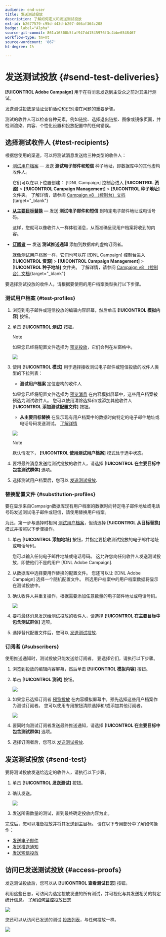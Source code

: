 ```yaml
---
audience: end-user
title: 发送测试投放
description: 了解如何定义和发送测试投放
exl-id: b2677579-c95d-443d-b207-466af364c208
badge: label="Alpha"
source-git-commit: 861a16500b5faf947dd1545976f3c4bbe6548467
workflow-type: tm+mt
source-wordcount: '867'
ht-degree: 1%

---
```


# 发送测试投放 {#send-test-deliveries}

**[!UICONTROL Adobe Campaign]** 用于在将消息发送到主受众之前对其进行测试。

发送测试投放是验证营销活动和识别潜在问题的重要步骤。

测试的收件人可以检查各种元素，例如链接、选择退出链接、图像或镜像页面，并检测渲染、内容、个性化设置和投放配置中的任何错误。

## 选择测试收件人 {#test-recipients}

根据您使用的渠道，可以将测试消息发送给三种类型的收件人：

* [测试用户档案](#test-profiles)  — 发送 **测试电子邮件和短信** 种子地址，即数据库中的其他虚构收件人。

  它们可以在以下位置创建： [!DNL Campaign] 控制台进入 **[!UICONTROL 资源]** > **[!UICONTROL Campaign Management]** > **[!UICONTROL 种子地址]** 文件夹。 了解详情，请参阅 [Campaign v8 （控制台）文档](https://experienceleague.adobe.com/docs/campaign/campaign-v8/audience/add-profiles/test-profiles.html){target="_blank"}

* **[从主要目标替换](#substitution-profiles)**  — 发送 **测试电子邮件和短信** 到特定电子邮件地址或电话号码。

  这样，您就可以像收件人一样体验消息，从而准确呈现用户档案将收到的内容。

* **[订阅者](#subscribers)**  — 发送 **测试推送通知** 添加到数据库的虚构订阅者。

  就像测试用户档案一样，它们也可以在 [!DNL Campaign] 控制台进入 **[!UICONTROL 资源]** > **[!UICONTROL Campaign Management]** > **[!UICONTROL 种子地址]** 文件夹。 了解详情，请参阅 [Campaign v8 （控制台）文档](https://experienceleague.adobe.com/docs/campaign/campaign-v8/audience/add-profiles/test-profiles.html){target="_blank"}

要选择测试投放的收件人，请根据要使用的用户档案类型执行以下步骤。

### 测试用户档案 {#test-profiles}

1. 浏览到电子邮件或短信投放的编辑内容屏幕，然后单击 **[!UICONTROL 模拟内容]** 按钮。

1. 单击 **[!UICONTROL 测试]** 按钮。

   >[!NOTE]
   >
   >如果您已经将配置文件选择为 [预览投放](preview-content.md)，它们会列在左窗格中。

   ![](assets/simulate-test-button-email.png)

1. 使用 **[!UICONTROL 模式]** 用于选择接收测试电子邮件或短信投放的收件人类型的下拉列表：

   * **测试用户档案** 定位虚构的收件人

   如果您已经将配置文件选择为 [预览消息](preview-content.md) 在内容模拟屏幕中，这些用户档案被预选为测试收件人。 您可以使用清除选择和/或添加其他收件人 **[!UICONTROL 添加测试配置文件]** 按钮。

   * **从主要目标替换** 在显示现有用户档案中的数据时向特定的电子邮件地址或电话号码发送测试。 [了解详情](#substitution-profiles)

   ![](assets/simulate-profile-mode.png)

   >[!NOTE]
   >
   >默认情况下， **[!UICONTROL 使用测试用户档案]** 模式处于选中状态。

1. 要将最终消息发送给测试投放的收件人，请选择 **[!UICONTROL 在主要目标中包含测试群体]** 选项。

1. 选择测试用户档案后，您可以 [发送测试投放](#send-test).

### 替换配置文件 {#substitution-profiles}

要在显示来自Campaign数据库现有用户档案的数据时向特定电子邮件地址或电话号码发送测试电子邮件或短信，请使用替换用户档案。

为此，第一步与选择时相同 [测试用户档案](#test-profiles)，但请选择 **[!UICONTROL 从目标替换]** 模式并按照以下步骤操作。

1. 单击 **[!UICONTROL 添加地址]** 按钮，并指定要接收测试投放的电子邮件地址或电话号码。

   您可以输入任何电子邮件地址或电话号码。 这允许您向任何收件人发送测试投放，即使他们不是的用户 [!DNL Adobe Campaign].

1. 从数据库中选择要用作替换的配置文件。 您还可以让 [!DNL Adobe Campaign] 选择一个随机配置文件。 所选用户档案中的用户档案数据将显示在测试投放中。

1. 确认收件人并重复操作，根据需要添加任意数量的电子邮件地址或电话号码。

   ![](assets/simulate-profile-substitute.png)

1. 要将最终消息发送给测试投放的收件人，请选择 **[!UICONTROL 在主要目标中包含测试群体]** 选项。

1. 选择替代配置文件后，您可以 [发送测试投放](#send-test).

### 订阅者 {#subscribers}

使用推送通知时，测试投放只能发送给订阅者。 要选择它们，请执行以下步骤。

1. 浏览到投放的编辑内容屏幕，然后单击 **[!UICONTROL 模拟内容]** 按钮。

1. 单击 **[!UICONTROL 测试]** 按钮。

   ![](assets/simulate-test-button-push.png)

1. 如果您已选择订阅者 [预览投放](preview-content.md) 在内容模拟屏幕中，预先选择这些用户档案作为测试订阅者。 您可以使用专用按钮清除选择和/或添加其他订阅者。

   ![](assets/simulate-test-subscribers.png)

1. 要同时向测试订阅者发送最终推送通知，请选择 **[!UICONTROL 在主要目标中包含测试群体]** 选项。

1. 选择订阅者后，您可以 [发送测试投放](#send-test).

## 发送测试投放 {#send-test}

要将测试投放发送给选定的收件人，请执行以下步骤。

1. 单击 **[!UICONTROL 发送测试]** 按钮。

1. 确认发送。

   ![](assets/simulate-send-test.png)

1. 发送所需数量的测试，直到最终确定投放内容为止。

完成后，您可以准备投放并将其发送到主目标。 请在以下专用部分中了解如何操作：

* [发送电子邮件](../monitor/prepare-send.md)
* [发送推送通知](../push/send-push.md#send-push)
* [发送短信投放](../sms/send-sms.md#send-sms)

## 访问已发送测试投放 {#access-proofs}

发送测试投放后，您可以从 **[!UICONTROL 查看测试日志]** 按钮。

利用这些日志，可访问为选定投放发送的所有测试，并可视化与其发送相关的特定统计信息。 [了解如何监控投放日志](../monitor/delivery-logs.md)

![](assets/simulate-test-log.png)

您还可以从访问已发送的测试 [投放列表](../msg/gs-messages.md)，与任何投放一样。

![](assets/simulate-deliveries-list.png)
